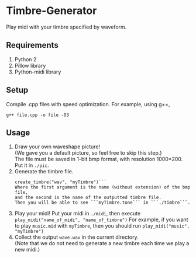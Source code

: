 # Timbre-Generator
Play midi with your timbre specified by waveform.

## Requirements
1. Python 2
2. Pillow library
3. Python-midi library

## Setup
Compile .cpp files with speed optimization.
For example, using g++,
```
g++ file.cpp -o file -O3
```
## Usage
1. Draw your own waveshape picture!  
   (We gave you a default picture, so feel free to skip this step.)  
   The file must be saved in 1-bit bmp format, with resolution 1000*200.  
   Put it in ```./pic```.
2. Generate the timbre file.  
   ```from Timbre import *
   create_timbre("wav", "myTimbre")```
   Where the first argument is the name (without extension) of the bmp file,  
   and the second is the name of the outputted timbre file.
   Then you will be able to see ```myTimbre.tone``` in ```./timbre```.
3. Play your midi!
   Put your midi in ```./midi```, then execute
   ```play_midi("name_of_midi", "name_of_timbre")```
   For example, if you want to play ```music.mid``` with ```myTimbre```, then you should run
   ```play_midi("music", "myTimbre")```
4. Collect the output ```wave.wav``` in the current directory.  
   (Note that we do not need to generate a new timbre each time we play a new midi.)

